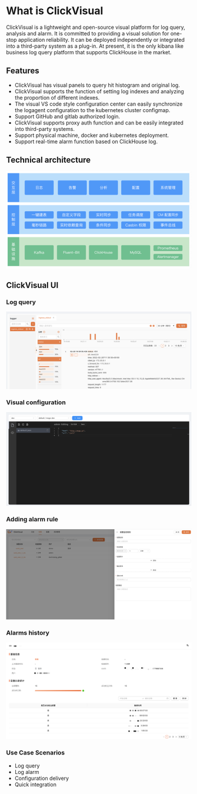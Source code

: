 # What is ClickVisual

ClickVisual is a lightweight and open-source visual platform for log query, analysis and alarm. It is committed to providing a visual solution for one-stop application reliability. It can be deployed independently or integrated into a third-party system as a plug-in. At present, it is the only kibana like business log query platform that supports ClickHouse in the market.


## Features
- ClickVisual has  visual  panels to query hit histogram and original log.
- ClickVisual supports the function of setting log indexes and analyzing the proportion of different indexes.
- The visual VS code style configuration center can easily synchronize the logagent configuration to the kubernetes cluster configmap.
- Support GitHub and gitlab authorized login.
- ClickVisual supports proxy auth function and can be easily integrated into third-party systems.
- Support physical machine, docker and kubernetes deployment.
- Support real-time alarm function based on ClickHouse log.

## Technical architecture

![](../../images/technical-architecture.png)

## ClickVisual UI

### Log query

![](../../images/table-query.png)

### Visual configuration
![](../../images/visual-configuration.png)

### Adding alarm rule

![](../../images/adding-alarm-rule.png)

### Alarms history

![](../../images/alarms-history.png)

### Use Case Scenarios
- Log query
- Log alarm
- Configuration delivery
- Quick integration
